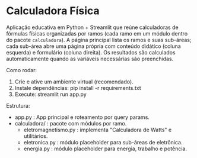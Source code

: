 # Calculadora Física

Aplicação educativa em Python + Streamlit que reúne calculadoras de fórmulas físicas organizadas por ramos (cada ramo em um módulo dentro do pacote `calculadora`). A página principal lista os ramos e suas sub-áreas; cada sub-área abre uma página própria com conteúdo didático (coluna esquerda) e formulário (coluna direita). Os resultados são calculados automaticamente quando as variáveis necessárias são preenchidas.

Como rodar:
1. Crie e ative um ambiente virtual (recomendado).
2. Instale dependências:
   pip install -r requirements.txt
3. Execute:
   streamlit run app.py

Estrutura:
- app.py : App principal e roteamento por query params.
- calculadora/ : pacote com módulos por ramo.
  - eletromagnetismo.py : implementa "Calculadora de Watts" e utilitários.
  - eletronica.py : módulo placeholder para sub-áreas de eletrônica.
  - energia.py : módulo placeholder para energia, trabalho e potência.
